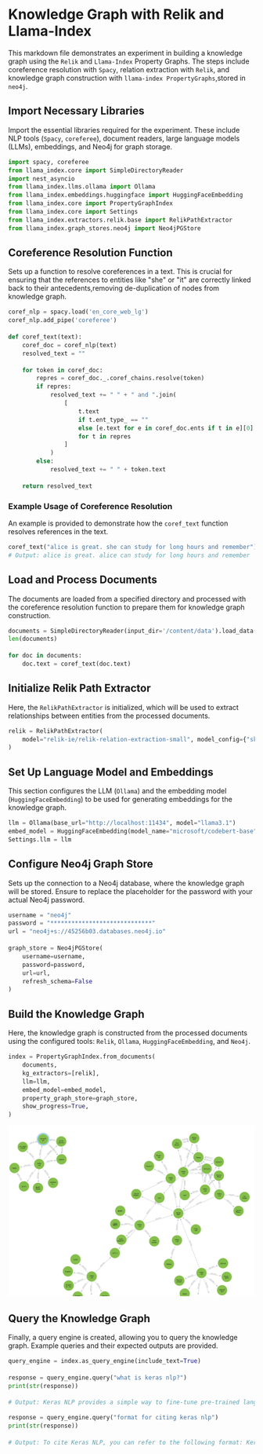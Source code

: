 # Knowledge Graph with Relik and Llama-Index

This markdown file demonstrates an experiment in building a knowledge graph using the `Relik` and `Llama-Index` Property Graphs. The steps include coreference resolution with `Spacy`, relation extraction with `Relik`, and knowledge graph construction with `llama-index PropertyGraphs`,stored in `neo4j`.

## Import Necessary Libraries

Import the essential libraries required for the experiment. These include NLP tools (`Spacy`, `coreferee`), document readers, large language models (LLMs), embeddings, and Neo4j for graph storage.

```python
import spacy, coreferee
from llama_index.core import SimpleDirectoryReader
import nest_asyncio
from llama_index.llms.ollama import Ollama
from llama_index.embeddings.huggingface import HuggingFaceEmbedding
from llama_index.core import PropertyGraphIndex
from llama_index.core import Settings
from llama_index.extractors.relik.base import RelikPathExtractor
from llama_index.graph_stores.neo4j import Neo4jPGStore
```

## Coreference Resolution Function

Sets up a function to resolve coreferences in a text. This is crucial for ensuring that the references to entities like "she" or "it" are correctly linked back to their antecedents,removing de-duplication of nodes from knowledge graph.

```python
coref_nlp = spacy.load('en_core_web_lg')
coref_nlp.add_pipe('coreferee')

def coref_text(text):
    coref_doc = coref_nlp(text)
    resolved_text = ""

    for token in coref_doc:
        repres = coref_doc._.coref_chains.resolve(token)
        if repres:
            resolved_text += " " + " and ".join(
                [
                    t.text
                    if t.ent_type_ == ""
                    else [e.text for e in coref_doc.ents if t in e][0]
                    for t in repres
                ]
            )
        else:
            resolved_text += " " + token.text

    return resolved_text
```

### Example Usage of Coreference Resolution

An example is provided to demonstrate how the `coref_text` function resolves references in the text. 

```python
coref_text("alice is great. she can study for long hours and remember")
# Output: alice is great. alice can study for long hours and remember
```

## Load and Process Documents

The documents are loaded from a specified directory and processed with the coreference resolution function to prepare them for knowledge graph construction.

```python
documents = SimpleDirectoryReader(input_dir='/content/data').load_data()
len(documents)

for doc in documents:
    doc.text = coref_text(doc.text)
```

## Initialize Relik Path Extractor

Here, the `RelikPathExtractor` is initialized, which will be used to extract relationships between entities from the processed documents.

```python
relik = RelikPathExtractor(
    model="relik-ie/relik-relation-extraction-small", model_config={"skip_metadata": True}
)
```

## Set Up Language Model and Embeddings

This section configures the LLM (`Ollama`) and the embedding model (`HuggingFaceEmbedding`) to be used for generating embeddings for the knowledge graph.

```python
llm = Ollama(base_url="http://localhost:11434", model="llama3.1")
embed_model = HuggingFaceEmbedding(model_name="microsoft/codebert-base")
Settings.llm = llm
```

## Configure Neo4j Graph Store

Sets up the connection to a Neo4j database, where the knowledge graph will be stored. Ensure to replace the placeholder for the password with your actual Neo4j password.

```python
username = "neo4j"
password = "*****************************"
url = "neo4j+s://45256b03.databases.neo4j.io"

graph_store = Neo4jPGStore(
    username=username,
    password=password,
    url=url,
    refresh_schema=False
)
```

## Build the Knowledge Graph

Here, the knowledge graph is constructed from the processed documents using the configured tools: `Relik`, `Ollama`, `HuggingFaceEmbedding`, and `Neo4j`.

```python
index = PropertyGraphIndex.from_documents(
    documents,
    kg_extractors=[relik],
    llm=llm,
    embed_model=embed_model,
    property_graph_store=graph_store,
    show_progress=True,
)
```
![Alt text](random/visualisation.png)


## Query the Knowledge Graph

Finally, a query engine is created, allowing you to query the knowledge graph. Example queries and their expected outputs are provided.

```python
query_engine = index.as_query_engine(include_text=True)

response = query_engine.query("what is keras nlp?")
print(str(response))

# Output: Keras NLP provides a simple way to fine-tune pre-trained language models for various natural language processing tasks...
```

```python
response = query_engine.query("format for citing keras nlp")
print(str(response))

# Output: To cite Keras NLP, you can refer to the following format: KerasNLP. (n.d.). Retrieved from <https://keras-nlp.github.io/>...
```
